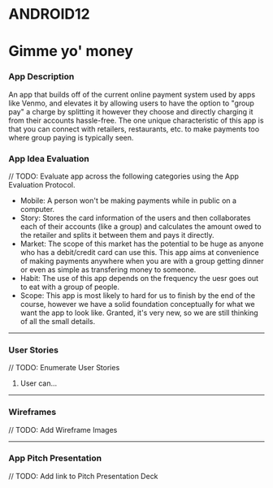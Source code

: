 # ANDROID12

#	Gimme yo' money
### App Description
An app that builds off of the current online payment system used by apps like Venmo, and elevates it by allowing users to have the option to "group pay" a charge by splitting it however they choose and directly charging it from their accounts hassle-free. The one unique characteristic of this app is that you can connect with retailers, restaurants, etc. to make payments too where group paying is typically seen.

### App Idea Evaluation
// TODO: Evaluate app across the following categories using the App Evaluation Protocol.

- Mobile: A person won't be making payments while in public on a computer.
- Story: Stores the card information of the users and then collaborates each of their accounts (like a group) and calculates the amount owed to the retailer and splits it between them and pays it directly.
- Market: The scope of this market has the potential to be huge as anyone who has a debit/credit card can use this. This app aims at convenience of making payments anywhere when you are with a group getting dinner or even as simple as transfering money to someone.
- Habit: The use of this app depends on the frequency the uesr goes out to eat with a group of people.
- Scope: This app is most likely to hard for us to finish by the end of the course, however we have a solid foundation conceptually for what we want the app to look like. Granted, it's very new, so we are still thinking of all the small details.

---

### User Stories
// TODO: Enumerate User Stories
1. User can...

---

### Wireframes
// TODO: Add Wireframe Images

---

### App Pitch Presentation
// TODO: Add link to Pitch Presentation Deck
